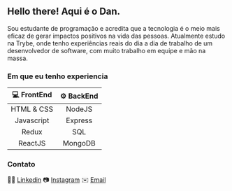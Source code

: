 ## Hello there! Aqui é o Dan.

Sou estudante de programação e acredita que a tecnologia é o meio mais eficaz de gerar impactos positivos na vida das pessoas.  Atualmente estudo na Trybe, onde tenho experiências reais do dia a dia de trabalho de um desenvolvedor de software, com muito trabalho em equipe e mão na massa.

### Em que eu tenho experiencia
| 💻 **FrontEnd** | ⚙️ **BackEnd** |
|:--:|:--:|
| HTML & CSS | NodeJS |
| Javascript | Express | 
| Redux | SQL |
| ReactJS | MongoDB |

### Contato
👨‍💼 [Linkedin](https://www.linkedin.com/in/danwhat/)
📷 [Instagram](https://www.instagram.com/daanwhat/)
✉️ [Email](mailto:daanwhat@gmail.com)

